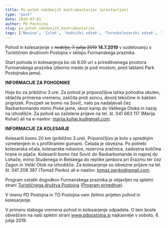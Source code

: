 ```yaml
---
title: Po poteh nekdanjih kontrabantarjev (prestavljen)
type: "post"
date: 2019-07-01
author: PD Postojna
slug: po_poteh_nekdanjih_kontrabantarjev
tags: ['Novice', 'Izlet', 'Vodniški odsek', 'Turnokolesarski odsek', 'julij 2019', '2019']
---
```


Pohod in kolesarjenje v <strike>nedeljo, 7. julija 2019</strike> <strong>14.7.2019</strong> v sodelovanju s Turističnim društvom Postojna v sklopu Furmanskega praznika.

Start pohoda in kolesarjenja bo ob 8.00 uri s prireditvenega prostora Furmanskega praznika (zborno mesto je pod mostom, pred tablami Park Postojnska jama).
<!--more--> 

**INFORMACIJE ZA POHODNIKE**

Hoje bo za približno 3 ure. Za pohod je priporočljiva lahka pohodna obutev, oblačila primerna vremenu, zaščita proti soncu, dovolj tekočine in kakšen prigrizek. 
Povzpeli se bomo na Sovič, nato pa nadaljevali čez Ravbarkomando mimo Pivke jame, skozi kamp do Velikega Otoka in nazaj na izhodišče.
Za pohod so zaželene prijave na tel. št. 041 663 117 (Marija Kuhar) ali na e-naslov: marija.kuhar.ku@gmail.com.

**INFORMACIJE ZA KOLESARJE**

Kolesarili bomo 20 km (približno 3 ure). Priporočljivo je kolo s sprednjim vzmetenjem in s profiliranimi gumami. Čelada je obvezna. Po potrebi kolesarska očala, kolesarske rokavice, rezervna zračnica, zadostna količina hrane in pijače.
Kolesarili bomo čez Sovič do Ravbarkomande in naprej do Lohače, mimo Studenega in Belskega do replike jambora pri Erazmu ter čez Zagon in Veliki Otok na izhodišče.
Za kolesarjenje so obvezne prijave na tel. št. 041 208 387 (Tomaž Penko) ali e-naslov: tomaz.penko@gmail.com.

Program ostalih dogodkov Furmanskega praznika je objavljen na spletni strani [Turističnega društva Postojna](https://tdpostojna.si) (<a href="https://tdpostojna.si/wp-content/uploads/2019/06/Plakat_Furmanski_2019-2.pdf">Program prireditve</a>).


V imenu PD Postojna in TD Postojna vam želimo prijeten pohod in kolesarjenje.

V primeru slabega vremena pohod in kolesarjenje odpadeta. O tem boste obveščeni na naši spletni strani www.pdpostojna.si najkasneje v soboto, 6. julija 2019.

